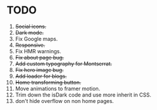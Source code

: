 # TODO

1. ~~Social icons.~~
2. ~~Dark mode.~~
3. Fix Google maps.
4. ~~Responsive.~~
5. Fix HMR warnings.
6. ~~Fix about page bug.~~
7. ~~Add custom typography for Montserrat.~~
8. ~~Fix hero image bug.~~
9. ~~Add loader for blogs.~~
10. ~~Home transforming button.~~
11. Move animations to framer motion.
12. Trim down the isDark code and use more inherit in CSS.
13. don't hide overflow on non home pages.
